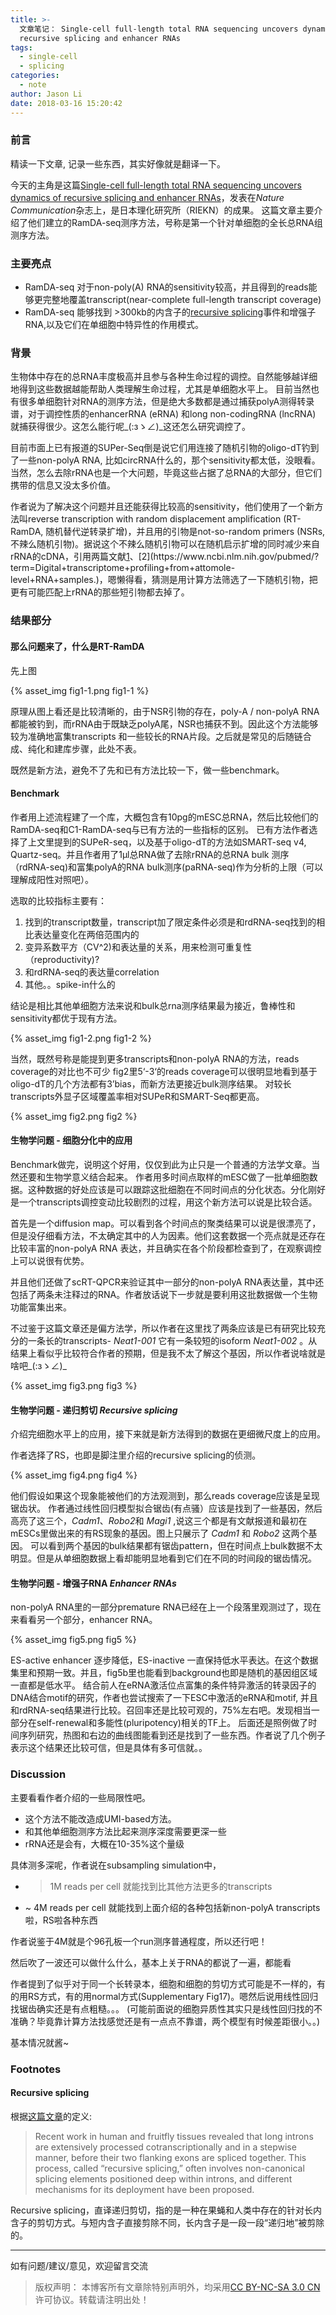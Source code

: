 ```yaml
---
title: >-
  文章笔记： Single-cell full-length total RNA sequencing uncovers dynamics of
  recursive splicing and enhancer RNAs
tags:
  - single-cell
  - splicing
categories:
  - note
author: Jason Li
date: 2018-03-16 15:20:42
---
```



### 前言
精读一下文章, 记录一些东西，其实好像就是翻译一下。

今天的主角是这篇[Single-cell full-length total RNA sequencing uncovers dynamics of recursive splicing and enhancer RNAs](https://www.ncbi.nlm.nih.gov/pubmed/?term=Single-cell+full-length+total+RNA+sequencing+uncovers+dynamics+of+recursive+splicing+and+enhancer+RNAs)，发表在*Nature Communication*杂志上，是日本理化研究所（RIEKN）的成果。
这篇文章主要介绍了他们建立的RamDA-seq测序方法，号称是第一个针对单细胞的全长总RNA组测序方法。

<!--more-->

### 主要亮点

- RamDA-seq 对于non-poly(A) RNA的sensitivity较高，并且得到的reads能够更完整地覆盖transcript(near-complete full-length transcript coverage)
- RamDA-seq 能够找到 >300kb的内含子的[recursive splicing](#RS)事件和增强子RNA,以及它们在单细胞中特异性的作用模式。

### 背景

生物体中存在的总RNA丰度极高并且参与各种生命过程的调控。自然能够越详细地得到这些数据越能帮助人类理解生命过程，尤其是单细胞水平上。
目前当然也有很多单细胞针对RNA的测序方法，但是绝大多数都是通过捕获polyA测得转录谱，对于调控性质的enhancerRNA (eRNA) 和long non-codingRNA (lncRNA) 就捕获得很少。这怎么能行呢_(:зゝ∠)_这还怎么研究调控了。

目前市面上已有报道的SUPer-Seq倒是说它们用连接了随机引物的oligo-dT钓到了一些non-polyA RNA, 比如circRNA什么的，那个sensitivity都太低，没眼看。当然，怎么去除rRNA也是一个大问题，毕竟这些占据了总RNA的大部分，但它们携带的信息又没太多价值。

作者说为了解决这个问题并且还能获得比较高的sensitivity，他们使用了一个新方法叫reverse transcription with random displacement amplification (RT-RamDA, 随机替代逆转录扩增)，并且用的引物是not-so-random primers (NSRs, 不辣么随机引物)。据说这个不辣么随机引物可以在随机启示扩增的同时减少来自rRNA的cDNA，引用两篇文献[1](https://www.ncbi.nlm.nih.gov/pubmed/?term=Digital+transcriptome+profiling+using+selective+hexamer+priming+for+cDNA+synthesis.)、[2](https://www.ncbi.nlm.nih.gov/pubmed/?term=Digital+transcriptome+profiling+from+attomole-level+RNA+samples.)，嗯懒得看，猜测是用计算方法筛选了一下随机引物，把更有可能匹配上rRNA的那些短引物都去掉了。

### 结果部分

#### 那么问题来了，什么是RT-RamDA

先上图

{% asset_img fig1-1.png fig1-1 %}

原理从图上看还是比较清晰的，由于NSR引物的存在，poly-A / non-polyA RNA都能被钓到，而rRNA由于既缺乏polyA尾，NSR也捕获不到。因此这个方法能够较为准确地富集transcripts 和一些较长的RNA片段。之后就是常见的后随链合成、纯化和建库步骤，此处不表。

既然是新方法，避免不了先和已有方法比较一下，做一些benchmark。

#### Benchmark

作者用上述流程建了一个库，大概包含有10pg的mESC总RNA，然后比较他们的RamDA-seq和C1-RamDA-seq与已有方法的一些指标的区别。
已有方法作者选择了上文里提到的SUPeR-seq，以及基于oligo-dT的方法如SMART-seq v4, Quartz-seq。并且作者用了1μl总RNA做了去除rRNA的总RNA bulk 测序（rdRNA-seq)和富集polyA的RNA bulk测序(paRNA-seq)作为分析的上限（可以理解成阳性对照吧）。

选取的比较指标主要有：

1. 找到的transcript数量，transcript加了限定条件必须是和rdRNA-seq找到的相比表达量变化在两倍范围内的
2. 变异系数平方（CV^2)和表达量的关系，用来检测可重复性（reproductivity)?
3. 和rdRNA-seq的表达量correlation
4. 其他。。spike-in什么的

结论是相比其他单细胞方法来说和bulk总rna测序结果最为接近，鲁棒性和sensitivity都优于现有方法。

{% asset_img fig1-2.png fig1-2 %}

当然，既然号称是能提到更多transcripts和non-polyA RNA的方法，reads coverage的对比也不可少
fig2里5‘-3‘的reads coverage可以很明显地看到基于oligo-dT的几个方法都有3’bias，而新方法更接近bulk测序结果。
对较长transcripts外显子区域覆盖率相对SUPeR和SMART-Seq都更高。

{% asset_img fig2.png fig2 %}

#### 生物学问题 - 细胞分化中的应用

Benchmark做完，说明这个好用，仅仅到此为止只是一个普通的方法学文章。当然还要和生物学意义结合起来。
作者用多时间点取样的mESC做了一批单细胞数据。这种数据的好处应该是可以跟踪这批细胞在不同时间点的分化状态。分化刚好是一个transcripts调控变动比较剧烈的过程，用这个新方法可以说是比较合适。

首先是一个diffusion map。可以看到各个时间点的聚类结果可以说是很漂亮了，但是没仔细看方法，不太确定其中的人为因素。他们这套数据一个亮点就是还存在比较丰富的non-polyA RNA 表达，并且确实在各个阶段都检查到了，在观察调控上可以说很有优势。

并且他们还做了scRT-QPCR来验证其中一部分的non-polyA RNA表达量，其中还包括了两条未注释过的RNA。作者放话说下一步就是要利用这批数据做一个生物功能富集出来。

不过鉴于这篇文章还是偏方法学，所以作者在这里找了两条应该是已有研究比较充分的一条长的transcripts- *Neat1-001* 它有一条较短的isoform *Neat1-002* 。从结果上看似乎比较符合作者的预期，但是我不太了解这个基因，所以作者说啥就是啥吧_(:зゝ∠)_

{% asset_img fig3.png fig3 %}

#### 生物学问题 - 递归剪切 *Recursive splicing*

介绍完细胞水平上的应用，接下来就是新方法得到的数据在更细微尺度上的应用。

作者选择了RS，也即是脚注里介绍的recursive splicing的侦测。

{% asset_img fig4.png fig4 %}

他们假设如果这个现象能被他们的方法观测到，那么reads coverage应该是呈现锯齿状。
作者通过线性回归模型拟合锯齿(有点骚）应该是找到了一些基因，然后高亮了这三个，*Cadm1*、*Robo2*和 *Magi1* ,说这三个都是有文献报道和最初在mESCs里做出来的有RS现象的基因。图上只展示了 *Cadm1* 和 *Robo2* 这两个基因。
可以看到两个基因的bulk结果都有锯齿pattern，但在时间点上bulk数据不太明显。但是从单细胞数据上看却能明显地看到它们在不同的时间段的锯齿情况。

#### 生物学问题 - 增强子RNA *Enhancer RNAs*

non-polyA RNA里的一部分premature RNA已经在上一个段落里观测过了，现在来看看另一个部分，enhancer RNA。

{% asset_img fig5.png fig5 %}

ES-active enhancer 逐步降低，ES-inactive 一直保持低水平表达。在这个数据集里和预期一致。并且，fig5b里也能看到background也即是随机的基因组区域一直都是低水平。
结合前人在eRNA激活位点富集的条件特异激活的转录因子的DNA结合motif的研究，作者也尝试搜索了一下ESC中激活的eRNA和motif, 并且和rdRNA-seq结果进行比较。召回率还是比较可观的，75%左右吧。发现相当一部分在self-renewal和多能性(pluripotency)相关的TF上。
后面还是照例做了时间序列研究，热图和右边的曲线图能看到还是找到了一些东西。作者说了几个例子表示这个结果还比较可信，但是具体有多可信就。。

### Discussion

主要看看作者介绍的一些局限性吧。

- 这个方法不能改造成UMI-based方法。
- 和其他单细胞测序方法比起来测序深度需要更深一些 
- rRNA还是会有，大概在10-35%这个量级

具体测多深呢，作者说在subsampling simulation中，
- > 1M reads per cell 就能找到比其他方法更多的transcripts
- ~ 4M reads per cell 就能找到上面介绍的各种包括新non-polyA transcripts啦，RS啦各种东西

作者说鉴于4M就是个96孔板一个run测序普通程度，所以还行吧！

然后吹了一波还可以做什么什么，基本上关于RNA的都说了一遍，都能看

作者提到了似乎对于同一个长转录本，细胞和细胞的剪切方式可能是不一样的，有的用RS方式，有的用normal方式(Supplementary Fig17)。嗯然后说用线性回归找锯齿确实还是有点粗糙。。。
(可能前面说的细胞异质性其实只是线性回归找的不准确？毕竟靠计算方法找感觉还是有一点点不靠谱，两个模型有时候差距很小。。)

基本情况就酱~

### Footnotes
#### Recursive splicing <span id = "RS">  </span>
根据[这篇文章](https://www.ncbi.nlm.nih.gov/pmc/articles/PMC5126111/)的定义:
>Recent work in human and fruitfly tissues revealed that long introns are extensively processed cotranscriptionally and in a stepwise manner, before their two flanking exons are spliced together. This process, called “recursive splicing,” often involves non-canonical splicing elements positioned deep within introns, and different mechanisms for its deployment have been proposed. 

Recursive splicing，直译递归剪切，指的是一种在果蝇和人类中存在的针对长内含子的剪切方式。与短内含子直接剪除不同，长内含子是一段一段“递归地”被剪除的。


---
如有问题/建议/意见，欢迎留言交流
>版权声明： 本博客所有文章除特别声明外，均采用[CC BY-NC-SA 3.0 CN](https://creativecommons.org/licenses/by-nc-sa/3.0/cn/deed.zh)许可协议。转载请注明出处！